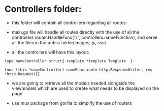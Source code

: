 # Controllers folder:

* this folder will contain all controllers regarding all routes:

* main.go file will handle all routes directly with the use of all the controllers router.HandleFunc("/", controllers.nameFunction), and serve all the files in the public folder(images, js, css)

* all the controllers will have this layout:

`type nameController struct{
 template *template.Template  }`

 `func (this *nameController) nameFunction(w http.ResponseWriter, req *http.Request){}`

   * we are going to retrieve all the models needed alongside the viewmodels which are used to create what needs to be displayed on the page

   * use mux package from gorilla to simplify the use of routers
